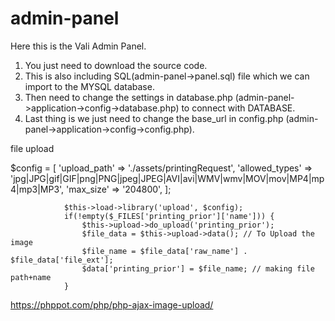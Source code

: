 # admin-panel

Here this is the Vali Admin Panel.

1. You just need to download the source code.
2. This is also including SQL(admin-panel->panel.sql) file which we can import to the MYSQL database.
3. Then need to change the settings in database.php (admin-panel->application->config->database.php) to connect with DATABASE.
4. Last thing is we just need to change the base_url in config.php (admin-panel->application->config->config.php).

file upload

$config = [
			        'upload_path'   => './assets/printingRequest',
			        'allowed_types' => 'jpg|JPG|gif|GIF|png|PNG|jpeg|JPEG|AVI|avi|WMV|wmv|MOV|mov|MP4|mp4|mp3|MP3',
			        'max_size'      => '204800',
			    ];

			    $this->load->library('upload', $config);
		        if(!empty($_FILES['printing_prior']['name'])) {
		            $this->upload->do_upload('printing_prior');
		            $file_data = $this->upload->data(); // To Upload the image
		            $file_name = $file_data['raw_name'] . $file_data['file_ext'];
		            $data['printing_prior'] = $file_name; // making file path+name
		        }
https://phppot.com/php/php-ajax-image-upload/
